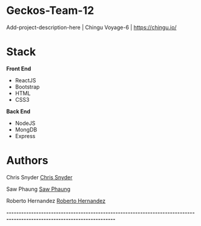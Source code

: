# Geckos-Team-12
Add-project-description-here | Chingu Voyage-6 | https://chingu.io/


# Stack
**Front End** 
- ReactJS
- Bootstrap
- HTML
- CSS3

**Back End**
- NodeJS
- MongDB
- Express


# Authors



 Chris Snyder [Chris Snyder ](https://github.com/snyderc)

Saw Phaung  [Saw Phaung ](https://github.com/sawphaung)

Roberto Hernandez [Roberto Hernandez](https://github.com/blarzHernandez)


**------------------------------------------------------------------------------------------------------------------------**
